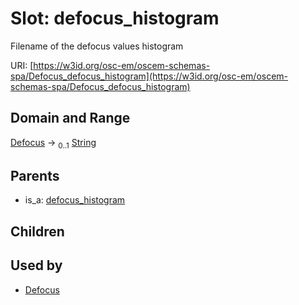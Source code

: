 
# Slot: defocus_histogram

Filename of the defocus values histogram

URI: [https://w3id.org/osc-em/oscem-schemas-spa/Defocus_defocus_histogram](https://w3id.org/osc-em/oscem-schemas-spa/Defocus_defocus_histogram)


## Domain and Range

[Defocus](Defocus.md) &#8594;  <sub>0..1</sub> [String](types/String.md)

## Parents

 *  is_a: [defocus_histogram](defocus_histogram.md)

## Children


## Used by

 * [Defocus](Defocus.md)

